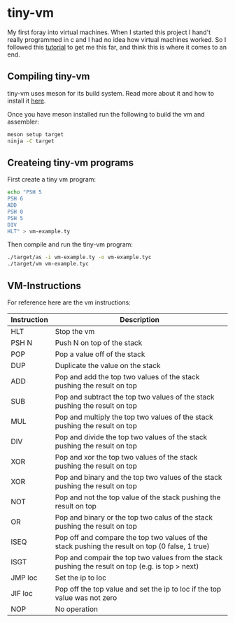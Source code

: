# tiny-vm
My first foray into virtual machines. When I started this project I hand't really programmed in c and I had no idea how virtual machines worked. So
I followed this [tutorial](https://blog.felixangell.com/virtual-machine-in-c) to get me this far, and think this is
where it comes to an end.


## Compiling tiny-vm
tiny-vm uses meson for its build system. Read more about it and how to install it [here](https://mesonbuild.com).

Once you have meson installed run the following to build the vm and assembler:
```bash
meson setup target
ninja -C target
```

## Createing tiny-vm programs
First create a tiny vm program:
```bash
echo "PSH 5
PSH 6
ADD
PSH 0
PSH 5
DIV
HLT" > vm-example.ty
```


Then compile and run the tiny-vm program:
```bash
./target/as -i vm-example.ty -o vm-example.tyc
./target/vm vm-example.tyc
```


## VM-Instructions
For reference here are the vm instructions:

| Instruction | Description                                                                                      |
| ---         | ---                                                                                              |
| HLT         | Stop the vm                                                                                      |
| PSH N       | Push N on top of the stack                                                                       |
| POP         | Pop a value off of the stack                                                                     |
| DUP         | Duplicate the value on the stack                                                                 |
| ADD         | Pop and add the top two values of the stack pushing the result on top                            |
| SUB         | Pop and subtract the top two values of the stack pushing the result on top                       |
| MUL         | Pop and multiply the top two values of the stack pushing the result on top                       |
| DIV         | Pop and divide the top two values of the stack pushing the result on top                         |
| XOR         | Pop and xor the top two values of the stack pushing the result on top                            |
| XOR         | Pop and binary and the top two values of the stack pushing the result on top                     |
| NOT         | Pop and not the top value of the stack pushing the result on top                                 |
| OR          | Pop and binary or the top two calus of the stack pushing the result on top                       |
| ISEQ        | Pop off and compare the top two values of the stack pushing the result on top (0 false, 1 true)  |
| ISGT        | Pop and compair the top two values from the stack pushing the result on top (e.g. is top > next) |
| JMP loc     | Set the ip to loc                                                                                |
| JIF loc     | Pop off the top value and set the ip to loc if the top value was not zero                        |
| NOP         | No operation                                                                                     |
